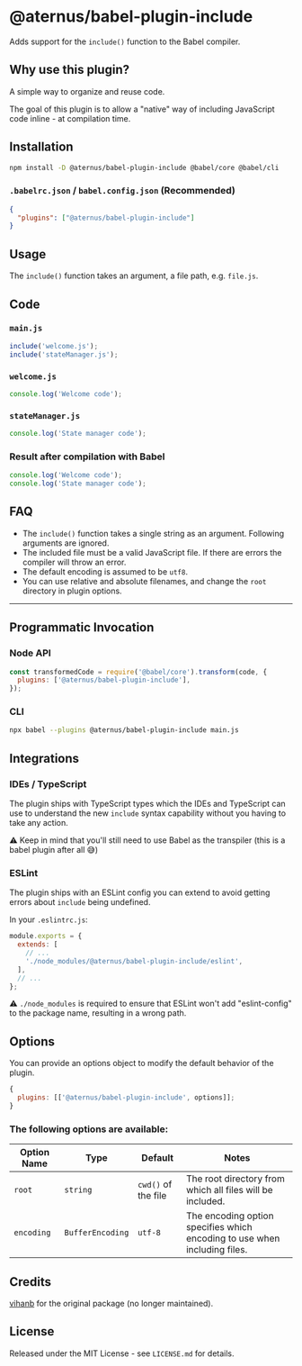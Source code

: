 # @aternus/babel-plugin-include

Adds support for the `include()` function to the Babel compiler.

## Why use this plugin?

A simple way to organize and reuse code.

The goal of this plugin is to allow a "native" way of including JavaScript code
inline - at compilation time.

## Installation

```bash
npm install -D @aternus/babel-plugin-include @babel/core @babel/cli
```

### `.babelrc.json` / `babel.config.json` (Recommended)

```json
{
  "plugins": ["@aternus/babel-plugin-include"]
}
```

## Usage

The `include()` function takes an argument, a file path, e.g. `file.js`.

## Code

### `main.js`

```javascript
include('welcome.js');
include('stateManager.js');
```

### `welcome.js`

```javascript
console.log('Welcome code');
```

### `stateManager.js`

```javascript
console.log('State manager code');
```

### Result after compilation with Babel

```javascript
console.log('Welcome code');
console.log('State manager code');
```

## FAQ

- The `include()` function takes a single string as an argument. Following
  arguments are ignored.
- The included file must be a valid JavaScript file. If there are errors the
  compiler will throw an error.
- The default encoding is assumed to be `utf8`.
- You can use relative and absolute filenames, and change the `root` directory
  in plugin options.

---

## Programmatic Invocation

### Node API

```javascript
const transformedCode = require('@babel/core').transform(code, {
  plugins: ['@aternus/babel-plugin-include'],
});
```

### CLI

```bash
npx babel --plugins @aternus/babel-plugin-include main.js
```

## Integrations

### IDEs / TypeScript

The plugin ships with TypeScript types which the IDEs and TypeScript can use to
understand the new `include` syntax capability without you having to take any
action.

⚠ Keep in mind that you'll still need to use Babel as the transpiler (this is a
babel plugin after all 😅)

### ESLint

The plugin ships with an ESLint config you can extend to avoid getting errors
about `include` being undefined.

In your `.eslintrc.js`:

```javascript
module.exports = {
  extends: [
    // ...
    './node_modules/@aternus/babel-plugin-include/eslint',
  ],
  // ...
};
```

⚠ `./node_modules` is required to ensure that ESLint won't add "eslint-config"
to the package name, resulting in a wrong path.

## Options

You can provide an options object to modify the default behavior of the plugin.

```javascript
{
  plugins: [['@aternus/babel-plugin-include', options]];
}
```

### The following options are available:

| Option Name | Type             | Default             | Notes                                                                     |
| ----------- | ---------------- | ------------------- | ------------------------------------------------------------------------- |
| `root`      | `string`         | `cwd()` of the file | The root directory from which all files will be included.                 |
| `encoding`  | `BufferEncoding` | `utf-8`             | The encoding option specifies which encoding to use when including files. |

## Credits

[vihanb](https://github.com/vihanb) for the original package (no longer
maintained).

## License

Released under the MIT License - see `LICENSE.md` for details.

